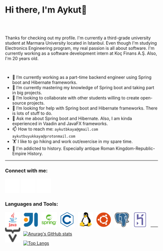 
# Hi there, I'm Aykut👋 


<br>

<br>

Thanks for checking out my profile. I'm currently a third-grade university student at Marmara University located in Istanbul. Even though I'm studying Electronics Engineering program, my real passion is all about software. I'm currently working as a software development intern at Koç Finans A.Ş. Also, I'm 20 years old.

<br>


- 🔭 I’m currently working as a part-time backend engineer using Spring boot and Hibernate frameworks.
- 🌱 I’m currently mastering my knowledge of Spring boot and taking part in big projects.
- 👯 I’m looking to collaborate with other students willing to create open-source projects.
- 🤔 I’m looking for help with Spring boot and Hibernate frameworks. There is lots of stuff to do.
- 💬 Ask me about Spring boot and Hibernate. Also, I am kinda experienced in Vaadin and JavaFX frameworks.
- 📫 How to reach me: ```aykutbkaya@gmail.com```   &nbsp; ```aykutbuyukkaya@protonmail.com```
- 🏋️ I like to go hiking and work out/exercise in my spare time.             
- 📖 I'm addicted to history. Especially antique Roman Kingdom-Republic-Empire History.                      

***


### Connect with me:


[![website](./img/twitter-dark.svg)](https://mobile.twitter.com/aykutbkaya1911) 
[![website](./img/linkedin-dark.svg)](https://www.linkedin.com/in/aykutbuyukkaya/) 
[![website](./img/instagram-dark.svg)](https://www.instagram.com/aykutb.kaya/) 


### Languages and Tools:

<img align="left" alt="Java" width="50px" src="https://github.com/devicons/devicon/blob/v2.14.0/icons/java/java-original-wordmark.svg" style="padding-right:10px;" />
<img align="left" alt="Intellij Idea" width="50px" src="https://github.com/devicons/devicon/blob/v2.14.0/icons/intellij/intellij-original.svg" style="padding-right:10px;"/>
<img align="left" alt="Spring Boot" width="50px" src="https://github.com/devicons/devicon/blob/v2.14.0/icons/spring/spring-original-wordmark.svg" style="padding-right:10px;"/>
<img align="left" alt="C" width="50px" src="https://github.com/devicons/devicon/blob/v2.14.0/icons/c/c-line.svg" style="padding-right:10px;"/>
<img align="left" alt="Linux" width="50px" src="https://github.com/devicons/devicon/blob/v2.14.0/icons/linux/linux-original.svg" style="padding-right:10px;"/>
<img align="left" alt="Ubuntu" width="50px" src="https://github.com/devicons/devicon/blob/v2.14.0/icons/ubuntu/ubuntu-plain.svg" style="padding-right:10px;"/>
<img align="left" alt="PostgreSql" width="50px" src="https://github.com/devicons/devicon/blob/v2.14.0/icons/postgresql/postgresql-original.svg" style="padding-right:10px;"/>
<img align="left" alt="PostgreSql" width="50px" src="https://github.com/devicons/devicon/blob/v2.14.0/icons/heroku/heroku-original.svg" style="padding-right:10px;"/>
<img align="left" alt="Vaadin" width="50px" src="https://github.com/vaadin/vaadin-icons/blob/master/assets/svg/vaadin-h.svg" style="padding-right:10px;"/>




<br />
<br />

---



[![Anurag's GitHub stats](https://github-readme-stats.vercel.app/api?username=AykutBuyukkaya&count_private=true&show_icons=true&theme=prussian)](https://github.com/anuraghazra/github-readme-stats)


[![Top Langs](https://github-readme-stats.vercel.app/api/top-langs/?username=AykutBuyukkaya&langs_count=3)](https://github.com/anuraghazra/github-readme-stats)

